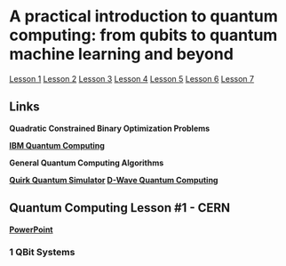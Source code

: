 <h1>A practical introduction to quantum computing: from qubits to quantum machine learning and beyond</h1>
<a href="https://indico.cern.ch/event/970903/" target="_blank">Lesson 1</a>  
<a href="https://indico.cern.ch/event/970904/" target="_blank">Lesson 2</a>  
<a href="https://indico.cern.ch/event/970905/" target="_blank">Lesson 3</a>  
<a href="https://indico.cern.ch/event/970906/" target="_blank">Lesson 4</a>  
<a href="https://indico.cern.ch/event/970907/" target="_blank">Lesson 5</a>  
<a href="https://indico.cern.ch/event/970908/" target="_blank">Lesson 6</a>    
<a href="https://indico.cern.ch/event/970909/" target="_blank">Lesson 7</a>  

<h2> Links </h2>  
<p><strong>Quadratic Constrained Binary Optimization Problems<strong></p>  
<a href="http://quantum-computing.ibm.com" target="_blank">IBM Quantum Computing</a>  

<p><strong>General Quantum Computing Algorithms<strong></p>  
<a href="http://algassert.com/quirk" target="_blank">Quirk Quantum Simulator</a>  
<a href="https://dwavesys.com/take-leap" target="_blank">D-Wave Quantum Computing</a>  

<h2>Quantum Computing Lesson #1 - CERN </h2>  
<a href="https://indico.cern.ch/event/970903/attachments/2136822/3599305/PIQC%20Lecture%201.pdf" target="_blank">PowerPoint</a>

<h3>1 QBit Systems</h3>

